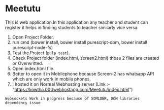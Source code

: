 # Meetutu
This is web application.In this application any teacher and student can register it helps in finding students to teacher similarly vice versa
 
 1. Open Project Folder.<return>
 2. run cmd (bower install, bower install purescript-dom, bower install purescript-node-fs)
 3. Test the Project (`pulp test`).
 4. Check Project folder (index.html, screen2.html) those 2 files are created or Overwritted.
 5. Open index.html file.
 6. Better to open it in Mobilephone because Screen-2 has whatsapp API which are only work in mobile phones.
 7. I hosted it on Normal Webhosting server (Link :- "https://kowtha.000webhostapp.com/Meetutu/index.html")
 
 ```Websockets Work in progress because of SOMLDER, DOM libraries dependency issue```
 
